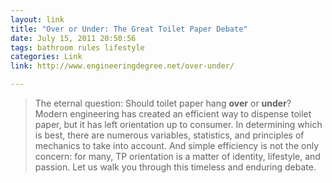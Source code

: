 ```yaml
---
layout: link
title: "Over or Under: The Great Toilet Paper Debate"
date: July 15, 2011 20:50:56
tags: bathroom rules lifestyle
categories: Link
link: http://www.engineeringdegree.net/over-under/

---
```


>The eternal question: Should toilet paper hang __over__ or __under__? Modern engineering has created an efficient way to dispense toilet paper, but it has left orientation up to consumer. In determining which is best, there are numerous variables, statistics, and principles of mechanics to take into account. And simple efficiency is not the only concern: for many, TP orientation is a matter of identity, lifestyle, and passion. Let us walk you through this timeless and enduring debate.
